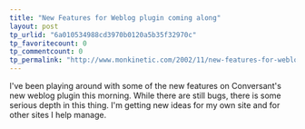 ```yaml
---
title: "New Features for Weblog plugin coming along"
layout: post
tp_urlid: "6a010534988cd3970b0120a5b35f32970c"
tp_favoritecount: 0
tp_commentcount: 0
tp_permalink: "http://www.monkinetic.com/2002/11/new-features-for-weblog-plugin-coming-along.html"
---
```

I&#39;ve been playing around with some of the new features on Conversant&#39;s new weblog plugin this morning. While there are still bugs, there is some serious depth in this thing. I&#39;m getting new ideas for my own site and for other sites I help manage.
